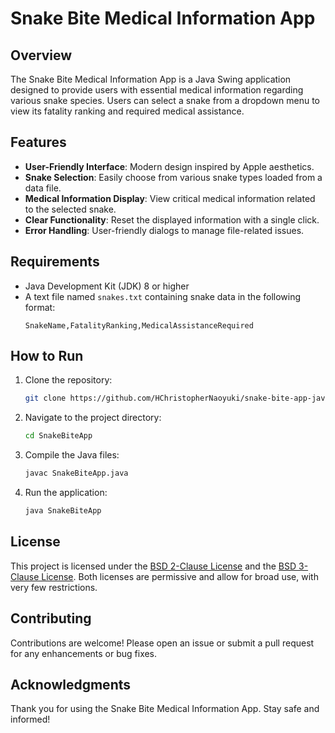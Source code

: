 # Snake Bite Medical Information App

## Overview
The Snake Bite Medical Information App is a Java Swing application designed to provide users with essential medical information regarding various snake species. Users can select a snake from a dropdown menu to view its fatality ranking and required medical assistance.

## Features
- **User-Friendly Interface**: Modern design inspired by Apple aesthetics.
- **Snake Selection**: Easily choose from various snake types loaded from a data file.
- **Medical Information Display**: View critical medical information related to the selected snake.
- **Clear Functionality**: Reset the displayed information with a single click.
- **Error Handling**: User-friendly dialogs to manage file-related issues.

## Requirements
- Java Development Kit (JDK) 8 or higher
- A text file named `snakes.txt` containing snake data in the following format:
  ```
  SnakeName,FatalityRanking,MedicalAssistanceRequired
  ```

## How to Run
1. Clone the repository:
   ```bash
   git clone https://github.com/HChristopherNaoyuki/snake-bite-app-java-project.git
   ```
2. Navigate to the project directory:
   ```bash
   cd SnakeBiteApp
   ```
3. Compile the Java files:
   ```bash
   javac SnakeBiteApp.java
   ```
4. Run the application:
   ```bash
   java SnakeBiteApp
   ```

## License
This project is licensed under the [BSD 2-Clause License](https://opensource.org/licenses/BSD-2-Clause) and the [BSD 3-Clause License](https://opensource.org/licenses/BSD-3-Clause). Both licenses are permissive and allow for broad use, with very few restrictions.

## Contributing
Contributions are welcome! Please open an issue or submit a pull request for any enhancements or bug fixes.

## Acknowledgments
Thank you for using the Snake Bite Medical Information App. Stay safe and informed!
